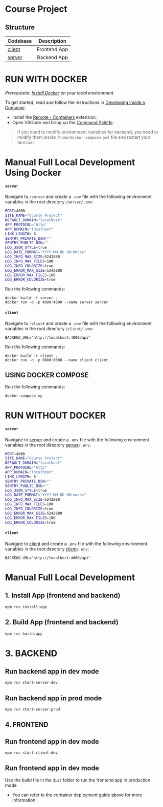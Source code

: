 # Course Project

## Structure

| Codebase              |      Description          |
| :-------------------- | :-----------------------: |
| [client](client)      |      Frontend App         |
| [server](server)      |      Backend App          |

# RUN WITH DOCKER

_Prerequisite: [Install Docker](https://docs.docker.com/install) on your local environment._

To get started, read and follow the instructions in [Developing inside a Container](https://code.visualstudio.com/docs/remote/containers).

- Install the [Remote - Containers](https://marketplace.visualstudio.com/items?itemName=ms-vscode-remote.remote-containers) extension.
- Open VSCode and bring up the [Command Palette](https://code.visualstudio.com/docs/getstarted/userinterface#_command-palette).

> If you need to modify environment variables for backend, you need to modify them inside `/home/docker-compose.yml` file and restart your terminal.

# Manual Full Local Development Using Docker
#### `server`
Navigate to `/server` and create a `.env` file with the following environment variables in the root directory `/server/.env`:
```bash
PORT=4000
SITE_NAME="Course Project"
DEFAULT_DOMAIN="localhost"
APP_PROTOCOL="http"
APP_DOMAIN="localhost"
LINK_LENGTH= 6 
SENTRY_PRIVATE_DSN=""
SENTRY_PUBLIC_DSN=""
LOG_JSON_STYLE=true
LOG_DATE_FORMAT="YYYY-MM-DD HH:mm:ss"
LOG_INFO_MAX_SIZE=5242880
LOG_INFO_MAX_FILES=100
LOG_INFO_COLORIZE=true
LOG_ERROR_MAX_SIZE=5242880
LOG_ERROR_MAX_FILES=100
LOG_ERROR_COLORIZE=true
```

Run the following commands:
```shell
docker build -t server .
docker run -d -p 4000:4000 --name server server
```
#### `client`
Navigate to `/client`  and create a `.env` file with the following environment variables in the root directory `/client/.env`:
```
BACKEND_URL="http://localhost:4000/api"
```

Run the following commands:
```shell
docker build -t client .
docker run -d -p 8080:8080 --name client client
```

## USING DOCKER COMPOSE
Run the following commands:
```bash 
docker-compose up
```

# RUN WITHOUT DOCKER
#### `server`
Navigate to [server](server) and create a `.env` file with the following environment variables in the root directory [server](server)`/.env`:

```bash
PORT=4000
SITE_NAME="Course Project"
DEFAULT_DOMAIN="localhost"
APP_PROTOCOL="http"
APP_DOMAIN="localhost"
LINK_LENGTH= 6 
SENTRY_PRIVATE_DSN=""
SENTRY_PUBLIC_DSN=""
LOG_JSON_STYLE=true
LOG_DATE_FORMAT="YYYY-MM-DD HH:mm:ss"
LOG_INFO_MAX_SIZE=5242880
LOG_INFO_MAX_FILES=100
LOG_INFO_COLORIZE=true
LOG_ERROR_MAX_SIZE=5242880
LOG_ERROR_MAX_FILES=100
LOG_ERROR_COLORIZE=true
```
#### `client`
Navigate to [client](client) and create a `.env` file with the following environment variables in the root directory [client](client)`/.env`:
```
BACKEND_URL="http://localhost:4000/api"
```
# Manual Full Local Development

## 1. Install App (frontend and backend)
```bash
npm run install:app
```
## 2. Build App (frontend and backend)
```bash
npm run build:app
```
# 3. BACKEND
## Run backend app in dev mode
```bash
npm run start-server:dev
```
## Run backend app in prod mode
```bash
npm run start-server:prod
```
## 4. FRONTEND
## Run frontend app in dev mode
```bash
npm run start-client:dev
```
## Run frontend app in dev mode
Use the build file in the `dist` folder to run the frontend app in production mode

- You can refer to the container deployment guide above for more information.
